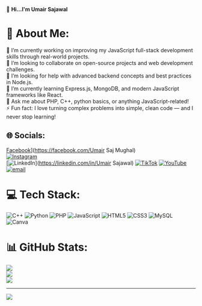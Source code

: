 👋 **Hi...I'm Umair Sajawal**
# 💫 About Me:
🔭 I’m currently working on improving my JavaScript full-stack development skills through real-world projects.<br>👯 I’m looking to collaborate on open-source projects and web development challenges.<br>🤝 I’m looking for help with advanced backend concepts and best practices in Node.js.<br>🌱 I’m currently learning Express.js, MongoDB, and modern JavaScript frameworks like React.<br>💬 Ask me about PHP, C++, python basics, or anything JavaScript-related!<br>⚡ Fun fact: I love turning complex problems into simple, clean code — and I never stop learning!


## 🌐 Socials:
[Facebook](https://img.shields.io/badge/Facebook-%231877F2.svg?logo=Facebook&logoColor=white)](https://facebook.com/Umair Saj Mughal) <br>[![Instagram](https://img.shields.io/badge/Instagram-%23E4405F.svg?logo=Instagram&logoColor=white)](https://instagram.com/umair_saj_mughal) <br>[![LinkedIn](https://img.shields.io/badge/LinkedIn-%230077B5.svg?logo=linkedin&logoColor=white)](https://linkedin.com/in/Umair Sajawal) [![TikTok](https://img.shields.io/badge/TikTok-%23000000.svg?logo=TikTok&logoColor=white)](https://tiktok.com/@@umairsajmughal) [![YouTube](https://img.shields.io/badge/YouTube-%23FF0000.svg?logo=YouTube&logoColor=white)](https://youtube.com/@@umairsajawal789) [![email](https://img.shields.io/badge/Email-D14836?logo=gmail&logoColor=white)](mailto:umair.bs786@gmail.com) 

# 💻 Tech Stack:
![C++](https://img.shields.io/badge/c++-%2300599C.svg?style=for-the-badge&logo=c%2B%2B&logoColor=white) ![Python](https://img.shields.io/badge/python-3670A0?style=for-the-badge&logo=python&logoColor=ffdd54) ![PHP](https://img.shields.io/badge/php-%23777BB4.svg?style=for-the-badge&logo=php&logoColor=white) ![JavaScript](https://img.shields.io/badge/javascript-%23323330.svg?style=for-the-badge&logo=javascript&logoColor=%23F7DF1E) ![HTML5](https://img.shields.io/badge/html5-%23E34F26.svg?style=for-the-badge&logo=html5&logoColor=white) ![CSS3](https://img.shields.io/badge/css3-%231572B6.svg?style=for-the-badge&logo=css3&logoColor=white) ![MySQL](https://img.shields.io/badge/mysql-4479A1.svg?style=for-the-badge&logo=mysql&logoColor=white) ![Canva](https://img.shields.io/badge/Canva-%2300C4CC.svg?style=for-the-badge&logo=Canva&logoColor=white)
# 📊 GitHub Stats:
![](https://github-readme-stats.vercel.app/api?username=UmairSajawal&theme=dark&hide_border=false&include_all_commits=false&count_private=false)<br/>
![](https://nirzak-streak-stats.vercel.app/?user=UmairSajawal&theme=dark&hide_border=false)<br/>
![](https://github-readme-stats.vercel.app/api/top-langs/?username=UmairSajawal&theme=dark&hide_border=false&include_all_commits=false&count_private=false&layout=compact)

---
[![](https://visitcount.itsvg.in/api?id=UmairSajawal&icon=0&color=0)](https://visitcount.itsvg.in)

<!-- Proudly created with GPRM ( https://gprm.itsvg.in ) -->
